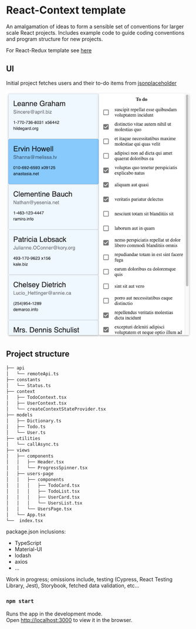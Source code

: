 

# React-Context template 

An amalgamation of ideas to form a sensible set of conventions for larger scale React projects. Includes example code to guide coding conventions and program structure for new projects.

For React-Redux template see [here](https://github.com/christiaanjl/react-redux-template)

## UI
Initial project fetches users and their to-do items from [jsonplaceholder](https://jsonplaceholder.typicode.com)

![screenshot](screenshot.png)

## Project structure

```
├── api
│   └── remoteApi.ts
├── constants
│   └── Status.ts
├── context
│   ├── TodoContext.tsx
│   ├── UserContext.tsx
│   └── createContextStateProvider.tsx
├── models
│   ├── Dictionary.ts
│   ├── Todo.ts
│   └── User.ts
├── utilities
│   └── callAsync.ts
├── views
│   ├── components
│   │   ├── Header.tsx
│   │   └── ProgressSpinner.tsx
│   ├── users-page
│   │   ├── components
│   │   │   ├── TodoCard.tsx
│   │   │   ├── TodoList.tsx
│   │   │   ├── UserCard.tsx
│   │   │   └── UsersList.tsx
│   │   └── UsersPage.tsx
│   └── App.tsx
└──  index.tsx
```

package.json inclusions:
* TypeScript
* Material-UI
* lodash
* axios
* ...

Work in progress; omissions include, testing (Cypress, React Testing Library, Jest), Storybook, fetched data validation, etc...

### `npm start`

Runs the app in the development mode.<br />
Open [http://localhost:3000](http://localhost:3000) to view it in the browser.


